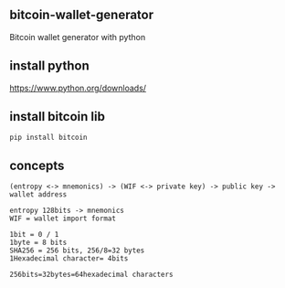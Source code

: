 ## bitcoin-wallet-generator
Bitcoin wallet generator with python

## install python
https://www.python.org/downloads/

## install bitcoin lib
```
pip install bitcoin
```

## concepts
```
(entropy <-> mnemonics) -> (WIF <-> private key) -> public key -> wallet address

entropy 128bits -> mnemonics
WIF = wallet import format

1bit = 0 / 1
1byte = 8 bits
SHA256 = 256 bits, 256/8=32 bytes
1Hexadecimal character= 4bits

256bits=32bytes=64hexadecimal characters
```